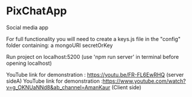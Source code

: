 # PixChatApp
Social media app 

For full functionality you will need to create a keys.js file in the "config" folder containing:
a mongoURI
secretOrKey

Run project on localhost:5200 (use 'npm run server' in terminal before opening localhost) 

YouTube link for demonstration : https://youtu.be/FR-FL6EwRHQ (server sideA)
YouTube link for demonstration :https://www.youtube.com/watch?v=g_OKNUaNNd8&ab_channel=AmanKaur (Client side)



